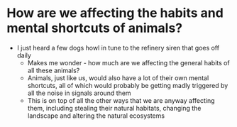 # How are we affecting the habits and mental shortcuts of animals?
* I just heard a few dogs howl in tune to the refinery siren that goes off daily 
	* Makes me wonder - how much are we affecting the general habits of all these animals?
	* Animals, just like us, would also have a lot of their own mental shortcuts, all of which would probably be getting madly triggered by all the noise in signals around them
	* This is on top of all the other ways that we are anyway affecting them, including stealing their natural habitats, changing the landscape and altering the natural ecosystems

<!-- #!inbox -->

<!-- {BearID:14028D67-C60B-4099-8B6C-81CBAD3D1146-601-000002F07E925AA1} -->
